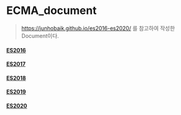 # ECMA_document

> https://junhobaik.github.io/es2016-es2020/ 를 참고하여 작성한 Document이다.

#### [ES2016](https://github.com/leehosu/WebStudy/blob/master/ECMA/ECMAScript/ES2016.md)

#### [ES2017](https://github.com/leehosu/WebStudy/blob/master/ECMA/ECMAScript/ES2017.md)

#### [ES2018](https://github.com/leehosu/WebStudy/blob/master/ECMA/ECMAScript/ES2018.md)

#### [ES2019](https://github.com/leehosu/WebStudy/blob/master/ECMA/ECMAScript/ES2019.md)

#### [ES2020](https://github.com/leehosu/WebStudy/blob/master/ECMA/ECMAScript/ES2020.md)
